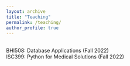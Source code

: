 ```yaml
---
layout: archive
title: "Teaching"
permalink: /teaching/
author_profile: true
---
```



<br>
BHI508: Database Applications (Fall 2022) <br>
ISC399: Python for Medical Solutions (Fall 2022)





